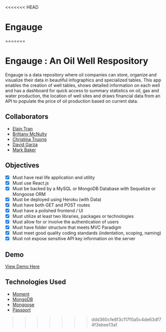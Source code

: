 <<<<<<< HEAD
# Engauge
=======
# Engauge : An Oil Well Respository
Engauge is a data repository where oil companies can store, organize and visualize their data in beautiful infographics and specialized tables. This app enables the creation of well tables, shows detailed information on each well and has a dashboard for quick access to summary statistics on oil, gas and water production, the location of well sites and draws financial data from an API to populate the price of oil production based on current data.

## Collaborators
* [Elain Tran](https://github.com/elaintran)
* [Brittany McNulty](https://github.com/bmm019)
* [Christina Truong](https://github.com/christinaqtruong)
* [David Garza](https://github.com/dgarza0413)
* [Mark Baker](https://github.com/i-k0n)

## Objectives
- [X] Must have real life application and utility
- [X] Must use React.js
- [X] Must be backed by a MySQL or MongoDB Database with Sequelize or Mongoose ORM
- [X] Must be deployed using Heroku (with Data)
- [X] Must have both GET and POST routes
- [X] Must have a polished frontend / UI 
- [X] Must utilize at least two libraries, packages or technologies 
- [X] Must allow for or involve the authentication of users 
- [X] Must have folder structure that meets MVC Paradigm
- [X] Must meet good quality coding standards (indentation, scoping, naming)
- [X] Must not expose sensitive API key information on the server

## Demo
[View Demo Here](https://serene-meadow-56536.herokuapp.com/)

## Technologies Used
* [Moment](https://www.npmjs.com/package/moment)
* [MongoDB](https://www.npmjs.com/package/mongodb)
* [Mongoose](https://www.npmjs.com/package/mongoose)
* [Passport](https://www.npmjs.com/package/passport)
>>>>>>> ddd360cfe8f3c117f0a5c4de63df74f3ebee13a1
